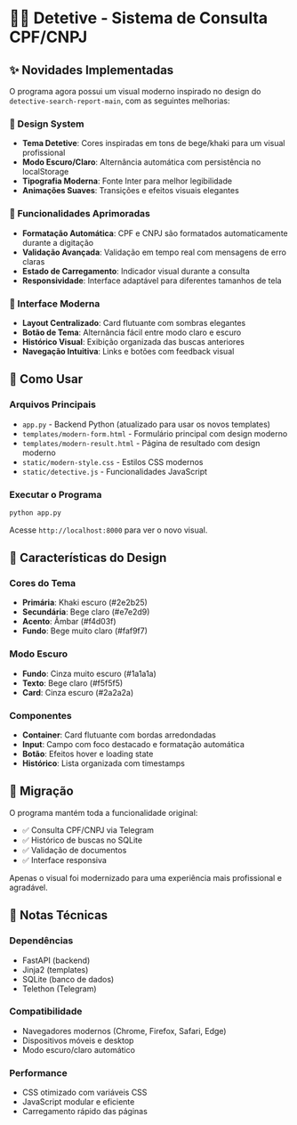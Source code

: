 # 🕵️‍♂️ Detetive - Sistema de Consulta CPF/CNPJ

## ✨ Novidades Implementadas

O programa agora possui um visual moderno inspirado no design do `detective-search-report-main`, com as seguintes melhorias:

### 🎨 Design System
- **Tema Detetive**: Cores inspiradas em tons de bege/khaki para um visual profissional
- **Modo Escuro/Claro**: Alternância automática com persistência no localStorage
- **Tipografia Moderna**: Fonte Inter para melhor legibilidade
- **Animações Suaves**: Transições e efeitos visuais elegantes

### 🔧 Funcionalidades Aprimoradas
- **Formatação Automática**: CPF e CNPJ são formatados automaticamente durante a digitação
- **Validação Avançada**: Validação em tempo real com mensagens de erro claras
- **Estado de Carregamento**: Indicador visual durante a consulta
- **Responsividade**: Interface adaptável para diferentes tamanhos de tela

### 📱 Interface Moderna
- **Layout Centralizado**: Card flutuante com sombras elegantes
- **Botão de Tema**: Alternância fácil entre modo claro e escuro
- **Histórico Visual**: Exibição organizada das buscas anteriores
- **Navegação Intuitiva**: Links e botões com feedback visual

## 🚀 Como Usar

### Arquivos Principais
- `app.py` - Backend Python (atualizado para usar os novos templates)
- `templates/modern-form.html` - Formulário principal com design moderno
- `templates/modern-result.html` - Página de resultado com design moderno
- `static/modern-style.css` - Estilos CSS modernos
- `static/detective.js` - Funcionalidades JavaScript

### Executar o Programa
```bash
python app.py
```

Acesse `http://localhost:8000` para ver o novo visual.

## 🎯 Características do Design

### Cores do Tema
- **Primária**: Khaki escuro (#2e2b25)
- **Secundária**: Bege claro (#e7e2d9)
- **Acento**: Âmbar (#f4d03f)
- **Fundo**: Bege muito claro (#faf9f7)

### Modo Escuro
- **Fundo**: Cinza muito escuro (#1a1a1a)
- **Texto**: Bege claro (#f5f5f5)
- **Card**: Cinza escuro (#2a2a2a)

### Componentes
- **Container**: Card flutuante com bordas arredondadas
- **Input**: Campo com foco destacado e formatação automática
- **Botão**: Efeitos hover e loading state
- **Histórico**: Lista organizada com timestamps

## 🔄 Migração

O programa mantém toda a funcionalidade original:
- ✅ Consulta CPF/CNPJ via Telegram
- ✅ Histórico de buscas no SQLite
- ✅ Validação de documentos
- ✅ Interface responsiva

Apenas o visual foi modernizado para uma experiência mais profissional e agradável.

## 📝 Notas Técnicas

### Dependências
- FastAPI (backend)
- Jinja2 (templates)
- SQLite (banco de dados)
- Telethon (Telegram)

### Compatibilidade
- Navegadores modernos (Chrome, Firefox, Safari, Edge)
- Dispositivos móveis e desktop
- Modo escuro/claro automático

### Performance
- CSS otimizado com variáveis CSS
- JavaScript modular e eficiente
- Carregamento rápido das páginas 